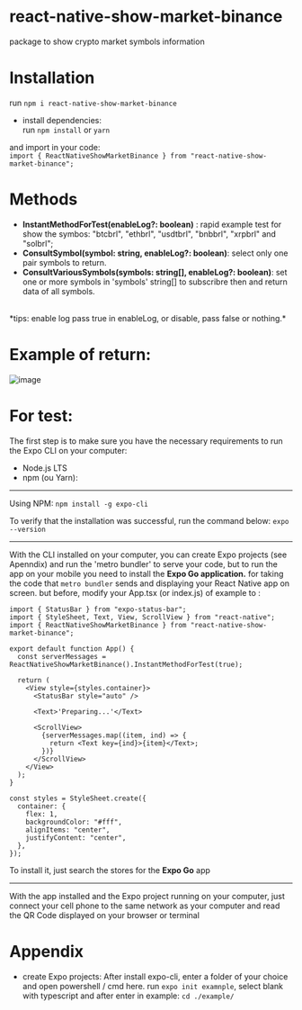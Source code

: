 # react-native-show-market-binance
package to  show crypto market symbols information

Installation
====
 run ```npm i react-native-show-market-binance```
- install dependencies: <br />
run ```npm install``` or ```yarn``` <br />

and import in your code: <br />
``import { ReactNativeShowMarketBinance } from "react-native-show-market-binance";``

Methods
===
- **InstantMethodForTest(enableLog?: boolean)** : rapid example test for show the symbos: "btcbrl",  "ethbrl",  "usdtbrl",  "bnbbrl",  "xrpbrl" and  "solbrl";
- **ConsultSymbol(symbol: string, enableLog?: boolean)**: select only one pair symbols to return.
- **ConsultVariousSymbols(symbols: string[], enableLog?: boolean)**: set one or more symbols in 'symbols' string[] to subscribre then and return data of all symbols.
<br/>
*tips: enable log pass true in enableLog, or disable, pass false or nothing.*
<br/>

Example of return: 
====

![image](https://user-images.githubusercontent.com/65621610/168016468-74324647-0484-4cac-979f-00bba1eb8dda.png)


For test:
====

The first step is to make sure you have the necessary requirements to run the Expo CLI on your computer:
- Node.js LTS
- npm (ou Yarn): 

---
Using NPM:
``npm install -g expo-cli``

To verify that the installation was successful, run the command below:
```expo --version```

---
With the CLI installed on your computer, you can create Expo projects (see Apenndix) and run the 'metro bundler' to serve your code, but to run the app on your mobile you need to install the **Expo Go application.** for taking the code that `metro bundler` sends and displaying your React Native app on screen. but before, modify your App.tsx (or index.js) of example to :
````
import { StatusBar } from "expo-status-bar";
import { StyleSheet, Text, View, ScrollView } from "react-native";
import { ReactNativeShowMarketBinance } from "react-native-show-market-binance";

export default function App() {
  const serverMessages = ReactNativeShowMarketBinance().InstantMethodForTest(true);

  return (
    <View style={styles.container}>
      <StatusBar style="auto" />

      <Text>'Preparing...'</Text>

      <ScrollView>
        {serverMessages.map((item, ind) => {
          return <Text key={ind}>{item}</Text>;
        })}
      </ScrollView>
    </View>
  );
}

const styles = StyleSheet.create({
  container: {
    flex: 1,
    backgroundColor: "#fff",
    alignItems: "center",
    justifyContent: "center",
  },
});
````

To install it, just search the stores for the **Expo Go** app

----

With the app installed and the Expo project running on your computer, just connect your cell phone to the same network as your computer and read the QR Code displayed on your browser or terminal

Appendix
===
- create Expo projects:
After install expo-cli, enter a folder of your choice and open powershell / cmd here.
run ```expo init examnple```, select blank with typescript and after enter in example: ```cd ./example/```



